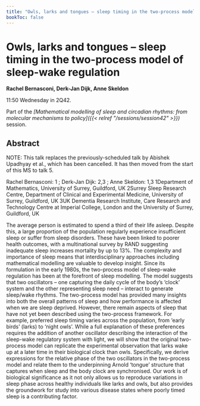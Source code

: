 ```yaml
---
title: "Owls, larks and tongues – sleep timing in the two-process model of sleep-wake regulation "
bookToc: false
---
```


# Owls, larks and tongues – sleep timing in the two-process model of sleep-wake regulation 

**Rachel Bernasconi, Derk-Jan Dijk, Anne Skeldon**

11:50 Wednesday in 2Q42.

Part of the *[Mathematical modelling of sleep and circadian rhythms: from molecular mechanisms to policy]({{< relref "/sessions/session42" >}})* session.

## Abstract

NOTE: This talk replaces the previously-scheduled talk by Abishek Upadhyay et al., which has been cancelled. It has then moved from the start of this MS to talk 5.

Rachel Bernasconi: 1 ; Derk-Jan Dijk: 2,3 ; Anne Skeldon: 1,3
1Department of Mathematics, University of Surrey, Guildford, UK
2Surrey Sleep Research Centre, Department of Clinical and Experimental Medicine, University of Surrey, Guildford, UK
3UK Dementia Research Institute, Care Research and Technology Centre at Imperial College, London and the University of Surrey, Guildford, UK

The average person is estimated to spend a third of their life asleep.  Despite this, a large proportion of the population regularly experience insufficient sleep or suffer from sleep disorders.  These have been linked to poorer health outcomes, with a multinational survey by RAND suggesting inadequate sleep increases mortality by up to 13%.  The complexity and importance of sleep means that interdisciplinary approaches including mathematical modelling are valuable to develop insight. Since its formulation in the early 1980s, the two-process model of sleep-wake regulation has been at the forefront of sleep modelling.  The model suggests that two oscillators – one capturing the daily cycle of the body’s ‘clock’ system and the other representing sleep need – interact to generate sleep/wake rhythms.  The two-process model has provided many insights into both the overall patterns of sleep and how performance is affected when we are sleep deprived.  However, there remain aspects of sleep that have not yet been described using the two-process framework.  For example, preferred sleep timing varies across the population, from ‘early birds’ (larks) to ‘night owls’.  While a full explanation of these preferences requires the addition of another oscillator describing the interaction of the sleep-wake regulatory system with light, we will show that the original two-process model can replicate the experimental observation that larks wake up at a later time in their biological clock than owls. Specifically, we derive expressions for the relative phase of the two oscillators in the two-process model and relate them to the underpinning Arnold ‘tongue’ structure that captures when sleep and the body clock are synchronised. Our work is of biological significance as it not only allows us to reproduce variations in sleep phase across healthy individuals like larks and owls, but also provides the groundwork for study into various disease states where poorly timed sleep is a contributing factor.





